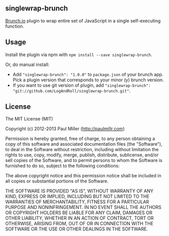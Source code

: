 ## singlewrap-brunch
[Brunch.io](http://brunch.io) plugin to wrap entire set of JavaScript in a single self-executing function.

## Usage
Install the plugin via npm with `npm install --save singlewrap-brunch`.

Or, do manual install:

* Add `"singlewrap-brunch": "1.0.0"` to `package.json` of your brunch app.
  Pick a plugin version that corresponds to your minor (y) brunch version.
* If you want to use git version of plugin, add
`"singlewrap-brunch": "git://github.com/LogAndRoll/singlewrap-brunch.git"`.

## License

The MIT License (MIT)

Copyright (c) 2012-2013 Paul Miller (http://paulmillr.com)

Permission is hereby granted, free of charge, to any person obtaining a copy
of this software and associated documentation files (the "Software"), to deal
in the Software without restriction, including without limitation the rights
to use, copy, modify, merge, publish, distribute, sublicense, and/or sell
copies of the Software, and to permit persons to whom the Software is
furnished to do so, subject to the following conditions:

The above copyright notice and this permission notice shall be included in
all copies or substantial portions of the Software.

THE SOFTWARE IS PROVIDED "AS IS", WITHOUT WARRANTY OF ANY KIND, EXPRESS OR
IMPLIED, INCLUDING BUT NOT LIMITED TO THE WARRANTIES OF MERCHANTABILITY,
FITNESS FOR A PARTICULAR PURPOSE AND NONINFRINGEMENT. IN NO EVENT SHALL THE
AUTHORS OR COPYRIGHT HOLDERS BE LIABLE FOR ANY CLAIM, DAMAGES OR OTHER
LIABILITY, WHETHER IN AN ACTION OF CONTRACT, TORT OR OTHERWISE, ARISING FROM,
OUT OF OR IN CONNECTION WITH THE SOFTWARE OR THE USE OR OTHER DEALINGS IN
THE SOFTWARE.
